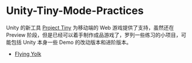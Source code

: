 # Unity-Tiny-Mode-Practices

Unity 的新工具 [Project Tiny](https://docs.unity3d.com/Packages/com.unity.tiny@0.13/manual/index.html) 为移动端的 Web 游戏提供了支持，虽然还在 Preview 阶段，但是已经可以着手制作成品游戏了，罗列一些练习的小项目，可能包括 Unity 本身一些 Demo 的改动版本和进阶版本。

+ [Flying Yolk](https://github.com/HolicXXX/Flying-Yolk)
